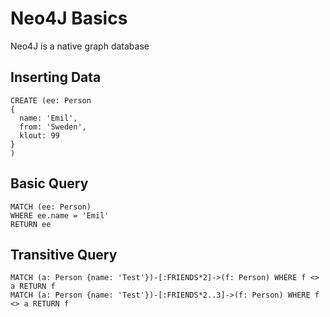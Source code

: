 # Neo4J Basics
Neo4J is a native graph database

## Inserting Data
```
CREATE (ee: Person
{
  name: 'Emil',
  from: 'Sweden',
  klout: 99
}
)
```

## Basic Query
```
MATCH (ee: Person)
WHERE ee.name = 'Emil'
RETURN ee
```

## Transitive Query 
```
MATCH (a: Person {name: 'Test'})-[:FRIENDS*2]->(f: Person) WHERE f <> a RETURN f
MATCH (a: Person {name: 'Test'})-[:FRIENDS*2..3]->(f: Person) WHERE f <> a RETURN f
```
